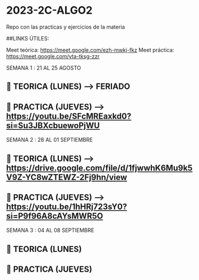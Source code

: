 # 2023-2C-ALGO2
Repo con las practicas y ejercicios de la materia

##LINKS ÚTILES:

Meet teórica: https://meet.google.com/ezh-mwkj-fkz
Meet práctica: https://meet.google.com/yta-tksg-zzr

SEMANA 1 : 21 AL 25 AGOSTO
  
  ## 🚀 TEORICA (LUNES) --> FERIADO
  ## 🚀 PRACTICA (JUEVES) --> https://youtu.be/SFcMREaxkd0?si=Su3JBXcbuewoPjWU

SEMANA 2 : 28 AL 01 SEPTIEMBRE

  ## 🚀 TEORICA (LUNES) --> https://drive.google.com/file/d/1fjwwhK6Mu9k5V9Z-YC8wZTEWZ-2Fj9hn/view
  ## 🚀 PRACTICA (JUEVES) --> https://youtu.be/1hHRj723sY0?si=P9f96A8cAYsMWR5O

SEMANA 3 : 04 AL 08 SEPTIEMBRE

  ## 🚀 TEORICA (LUNES)
  ## 🚀 PRACTICA (JUEVES)
